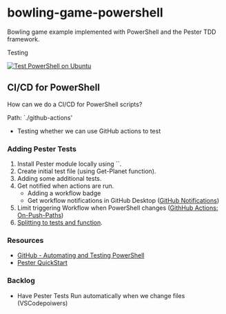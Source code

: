 # bowling-game-powershell
Bowling game example implemented with PowerShell and the Pester TDD framework.

Testing

[![Test PowerShell on Ubuntu](https://github.com/daveboster/bowling-game-powershell/actions/workflows/powershell-actions.yml/badge.svg)](https://github.com/daveboster/bowling-game-powershell/actions/workflows/powershell-actions.yml)

## CI/CD for PowerShell
How can we do a CI/CD for PowerShell scripts?

Path: `./github-actions'
* Testing whether we can use GitHub actions to test

### Adding Pester Tests
1. Install Pester module locally using ``.
1. Create initial test file (using Get-Planet function).
1. Adding some additional tests.
1. Get notified when actions are run.
    - Adding a workflow badge
    - Get workflow notifications in GitHub Desktop ([GitHub Notifications](https://docs.github.com/en/account-and-profile/managing-subscriptions-and-notifications-on-github/setting-up-notifications/about-notifications))
1. Limit triggering Workflow when PowerShell changes ([GithHub Actions: On-Push-Paths](https://docs.github.com/en/actions/using-workflows/workflow-syntax-for-github-actions#onpushpull_requestpull_request_targetpathspaths-ignore))
1. [Splitting to tests and function](https://pester.dev/docs/quick-start#splitting-to-tests-and-function).


### Resources
- [GitHub - Automating and Testing PowerShell](https://docs.github.com/en/actions/automating-builds-and-tests/building-and-testing-powershell)
- [Pester QuickStart](https://pester.dev/docs/quick-start)

### Backlog
 - Have Pester Tests Run automatically when we change files (VSCodepoiwers)
